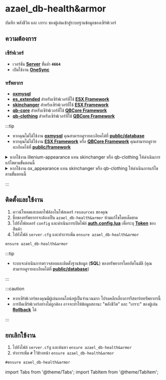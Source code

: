 # azael_db-health&armor

บันทึก พลังชีวิต และ เกราะ ของผู้เล่นเข้าสู่ระบบฐานข้อมูลของเซิร์ฟเวอร์

## ความต้องการ

### เซิร์ฟเวอร์

- เวอร์ชัน **[Server](https://runtime.fivem.net/artifacts/fivem/build_server_windows/master)** ขั้นต่ำ **`4664`**
- เปิดใช้งาน **[OneSync](https://docs.fivem.net/docs/scripting-reference/onesync)**

### ทรัพยากร

- **[oxmysql](https://github.com/overextended/oxmysql)**
- **[es_extended](https://github.com/esx-framework/esx_core/tree/main/%5Bcore%5D/es_extended)** สำหรับเซิร์ฟเวอร์ที่ใช้ **[ESX Framework](https://github.com/esx-framework)**
- **[skinchanger](https://github.com/esx-framework/esx_core/tree/main/%5Bcore%5D/skinchanger)** สำหรับเซิร์ฟเวอร์ที่ใช้ **[ESX Framework](https://github.com/esx-framework)**
- **[qb-core](https://github.com/qbcore-framework/qb-core)** สำหรับเซิร์ฟเวอร์ที่ใช้ **[QBCore Framework](https://github.com/qbcore-framework)**
- **[qb-clothing](https://github.com/qbcore-framework/qb-clothing)** สำหรับเซิร์ฟเวอร์ที่ใช้ **[QBCore Framework](https://github.com/qbcore-framework)**

:::tip

- หากคุณไม่ได้ใช้งาน **[oxmysql](https://github.com/overextended/oxmysql)** คุณสามารถดูรายละเอียดได้ที่ **[public/database](./public/database)**
- หากคุณไม่ได้ใช้งาน **[ESX Framework](https://github.com/esx-framework)** หรือ **[QBCore Framework](https://github.com/qbcore-framework)** คุณสามารถดูรายละเอียดได้ที่ **[public/framework](./public/framework)**

<details>
    <summary>หากใช้งาน illenium-appearance แทน skinchanger หรือ qb-clothing ให้ดำเนินการแก้ไขตามขั้นตอนนี้</summary>
<Tabs>
<TabItem value="esx" label="ESX">

1. ไปที่ `azael_db-health&armor/config/shared.config.lua`
2. ค้นหาการกำหนดค่า **[CONFIG.Frameworks](./config/shared#frameworks)**
3. แก้ไข `skinchanger` เป็น `illenium-appearance`
4. ไปที่ `illenium-appearance/game/util.lua`
5. ค้นหา `local function setPlayerAppearance`
6. วางรหัสด้านล่างนี้ต่อจาก `setPedAppearance`

```lua
TriggerEvent('skinchanger:modelLoaded')
```

</TabItem>
<TabItem value="qb" label="QBCore">

1. ไปที่ `azael_db-health&armor/config/shared.config.lua`
2. ค้นหาการกำหนดค่า **[CONFIG.Frameworks](./config/shared#frameworks)**
3. แก้ไข `qb-clothing` เป็น `illenium-appearance`
4. ไปที่ `illenium-appearance/game/util.lua`
5. ค้นหา `local function setPlayerAppearance`
6. วางรหัสด้านล่างนี้ต่อจาก `setPedAppearance`

```lua
TriggerEvent('qb-clothing:client:loadPlayerClothing')
```

</TabItem>
</Tabs>

</details>

<details>
    <summary>หากใช้งาน ox_appearance แทน skinchanger หรือ qb-clothing ให้ดำเนินการแก้ไขตามขั้นตอนนี้</summary>
<Tabs>
<TabItem value="esx" label="ESX">

1. ไปที่ `azael_db-health&armor/config/shared.config.lua`
2. ค้นหาการกำหนดค่า **[CONFIG.Frameworks](./config/shared#frameworks)**
3. แก้ไข `skinchanger` เป็น `ox_appearance`
4. ไปที่ `ox_appearance/client/esx.lua`
5. ค้นหา `exp:setPlayerModel` วางรหัสด้านล่างนี้ต่อ

```lua
TriggerEvent('skinchanger:modelLoaded')
```

6. ค้นหา `exp:setPlayerAppearance` วางรหัสด้านล่างนี้ต่อ

```lua
TriggerEvent('skinchanger:modelLoaded')
```

7. ไปที่ `ox_appearance/client/outfits.lua`
8. ค้นหา `exports['fivem-appearance']:setPlayerAppearance` วางรหัสด้านล่างนี้ต่อ

```lua
TriggerEvent('skinchanger:modelLoaded')
```

</TabItem>
<TabItem value="qb" label="QBCore">

1. ไปที่ `azael_db-health&armor/config/shared.config.lua`
2. ค้นหาการกำหนดค่า **[CONFIG.Frameworks](./config/shared#frameworks)**
3. แก้ไข `qb-clothing` เป็น `ox_appearance`
4. ไปที่ `ox_appearance/client/esx.lua`
5. ค้นหา `exp:setPlayerModel` วางรหัสด้านล่างนี้ต่อ

```lua
TriggerEvent('qb-clothing:client:loadPlayerClothing')
```

6. ค้นหา `exp:setPlayerAppearance` วางรหัสด้านล่างนี้ต่อ

```lua
TriggerEvent('qb-clothing:client:loadPlayerClothing')
```

7. ไปที่ `ox_appearance/client/outfits.lua`
8. ค้นหา `exports['fivem-appearance']:setPlayerAppearance` วางรหัสด้านล่างนี้ต่อ

```lua
TriggerEvent('qb-clothing:client:loadPlayerClothing')
```

</TabItem>
</Tabs>

</details>

:::

## ติดตั้งและใช้งาน

1. ดาวน์โหลดและแตกไฟล์ลงในโฟลเดอร์ `resources` ของคุณ
2. ชื่อของทรัพยากรจะต้องเป็น `azael_db-health&armor` ห้ามแก้ไขโดยเด็ดขาด
3. ไปยังโฟลเดอร์ `config` และดำเนินการเปิดไฟล์ **[auth.config.lua](./config/auth.md)** เพื่อระบุ **[Token](./config/auth#token)** ของสินค้า
4. ไปยังไฟล์ `server.cfg` และทำการเพิ่ม `ensure azael_db-health&armor`

```diff title="server.cfg"
ensure azael_db-health&armor
```

:::tip

- ระบบจะดำเนินการตรวจสอบและติดตั้งฐานข้อมูล (**SQL**) ของทรัพยากรโดยอัตโนมัติ (คุณสามารถดูรายละเอียดได้ที่ **[public/database](./public/database#initdatabase-function)**)

:::

:::caution

- หากเซิร์ฟเวอร์ของคุณมีผู้เล่นออนไลน์อยู่เป็นจำนวนมาก โปรดหลีกเลี่ยงการรีสตาร์ททรัพยากรนี้
- การปิดเซิร์ฟเวอร์อย่างไม่ถูกต้อง อาจจะทำให้ข้อมูลสถานะ "พลังชีวิต" และ "เกราะ" ของผู้เล่น **[Rollback](https://en.wikipedia.org/wiki/Rollback_(data_management))** ได้

:::

## ยกเลิกใช้งาน

1. ไปยังไฟล์ `server.cfg` และค้นหา `ensure azael_db-health&armor`
2. ทำการเพิ่ม `#` ไว้ข้างหน้า `ensure azael_db-health&armor`

```diff title="server.cfg"
#ensure azael_db-health&armor
```

import Tabs from '@theme/Tabs';
import TabItem from '@theme/TabItem';

